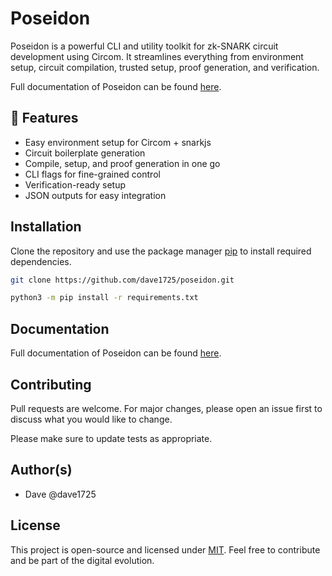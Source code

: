 # Poseidon

Poseidon is a powerful CLI and utility toolkit for zk-SNARK circuit development using Circom. It streamlines everything from environment setup, circuit compilation, trusted setup, proof generation, and verification.

Full documentation of Poseidon can be found [here](https://daves-organization-7.gitbook.io/poseidon).

## 🚀 Features

- Easy environment setup for Circom + snarkjs
- Circuit boilerplate generation
- Compile, setup, and proof generation in one go
- CLI flags for fine-grained control
- Verification-ready setup
- JSON outputs for easy integration

## Installation
Clone the repository and use the package manager [pip](https://pip.pypa.io/en/stable/) to install required dependencies.

```bash
git clone https://github.com/dave1725/poseidon.git
```
```bash
python3 -m pip install -r requirements.txt
```

## Documentation
Full documentation of Poseidon can be found [here](https://daves-organization-7.gitbook.io/poseidon).

## Contributing

Pull requests are welcome. For major changes, please open an issue first
to discuss what you would like to change.

Please make sure to update tests as appropriate.

## Author(s)
- Dave @dave1725

## License
This project is open-source and licensed under [MIT](https://choosealicense.com/licenses/mit/). Feel free to contribute and be part of the digital evolution.
